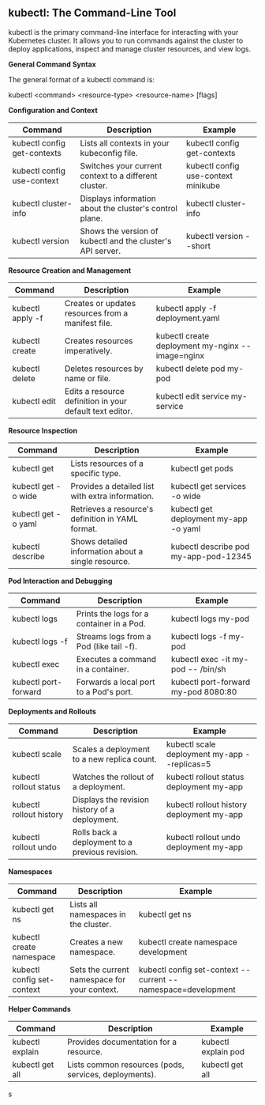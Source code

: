 ## kubectl: The Command-Line Tool

kubectl is the primary command-line interface for interacting with your Kubernetes cluster. It allows you to run commands against the cluster to deploy applications, inspect and manage cluster resources, and view logs.

**General Command Syntax**

The general format of a kubectl command is:

kubectl &lt;command&gt; &lt;resource-type&gt; &lt;resource-name&gt; \[flags\]

**Configuration and Context**

| Command | Description | Example |
| --- | --- | --- |
| kubectl config get-contexts | Lists all contexts in your kubeconfig file. | kubectl config get-contexts |
| kubectl config use-context | Switches your current context to a different cluster. | kubectl config use-context minikube |
| kubectl cluster-info | Displays information about the cluster's control plane. | kubectl cluster-info |
| kubectl version | Shows the version of kubectl and the cluster's API server. | kubectl version --short |

**Resource Creation and Management**

| Command | Description | Example |
| --- | --- | --- |
| kubectl apply -f | Creates or updates resources from a manifest file. | kubectl apply -f deployment.yaml |
| kubectl create | Creates resources imperatively. | kubectl create deployment my-nginx --image=nginx |
| kubectl delete | Deletes resources by name or file. | kubectl delete pod my-pod |
| kubectl edit | Edits a resource definition in your default text editor. | kubectl edit service my-service |

**Resource Inspection**

| Command | Description | Example |
| --- | --- | --- |
| kubectl get | Lists resources of a specific type. | kubectl get pods |
| kubectl get -o wide | Provides a detailed list with extra information. | kubectl get services -o wide |
| kubectl get -o yaml | Retrieves a resource's definition in YAML format. | kubectl get deployment my-app -o yaml |
| kubectl describe | Shows detailed information about a single resource. | kubectl describe pod my-app-pod-12345 |

**Pod Interaction and Debugging**

| Command | Description | Example |
| --- | --- | --- |
| kubectl logs | Prints the logs for a container in a Pod. | kubectl logs my-pod |
| kubectl logs -f | Streams logs from a Pod (like tail -f). | kubectl logs -f my-pod |
| kubectl exec | Executes a command in a container. | kubectl exec -it my-pod -- /bin/sh |
| kubectl port-forward | Forwards a local port to a Pod's port. | kubectl port-forward my-pod 8080:80 |

**Deployments and Rollouts**

| Command | Description | Example |
| --- | --- | --- |
| kubectl scale | Scales a deployment to a new replica count. | kubectl scale deployment my-app --replicas=5 |
| kubectl rollout status | Watches the rollout of a deployment. | kubectl rollout status deployment my-app |
| kubectl rollout history | Displays the revision history of a deployment. | kubectl rollout history deployment my-app |
| kubectl rollout undo | Rolls back a deployment to a previous revision. | kubectl rollout undo deployment my-app |

**Namespaces**

| Command | Description | Example |
| --- | --- | --- |
| kubectl get ns | Lists all namespaces in the cluster. | kubectl get ns |
| kubectl create namespace | Creates a new namespace. | kubectl create namespace development |
| kubectl config set-context | Sets the current namespace for your context. | kubectl config set-context --current --namespace=development |

**Helper Commands**

| Command | Description | Example |
| --- | --- | --- |
| kubectl explain | Provides documentation for a resource. | kubectl explain pod |
| kubectl get all | Lists common resources (pods, services, deployments). | kubectl get all |

s